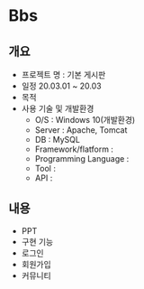# Bbs

## 개요

* 프로젝트 명 : 기본 게시판
* 일정 20.03.01 ~ 20.03
* 목적
* 사용 기술 및 개발환경
  * O/S : Windows 10(개발환경)
  * Server : Apache, Tomcat
  * DB : MySQL
  * Framework/flatform : 
  * Programming Language : 
  * Tool :
  * API : 
 
## 내용
* PPT
* 구현 기능
 * 로그인
 * 회원가입
 * 커뮤니티
 
